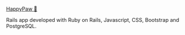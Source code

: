 [HappyPaw 🐾 ](http://www.happypaw.cloud/)

Rails app developed with Ruby on Rails, Javascript, CSS, Bootstrap and PostgreSQL.
